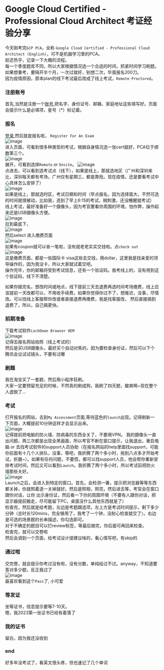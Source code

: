 # Google Cloud Certified - Professional Cloud Architect 考证经验分享
今天刚考完`GCP PCA`，全称 `Google Cloud Certified - Professional Cloud Architect (English)`，可不是机器学习里的PCA。  
趁还热乎，记录一下大概的流程。  
每一个季度题库不同，所以大家根据情况选一个合适的时间，抓紧时间学习刷题。如果想重考，要隔开半个月，一次过就好，别想二次，毕竟报名200刀。  
因为疫情原因，原本plan的线下考试最后改成了线上考试，`Remote Proctored`。  
### 注册账号
首先,当然是注册一个[账号](https://webassessor.com/wa.do?page=createAccount&branding=GOOGLECLOUD),把名字、身份证号、邮箱、家庭地址这些填写好。页面会提示什么是必填项，星号（\*）标记着。

### 报名 
[登录](https://webassessor.com/googlecloud),然后就是报名啦， `Register For An Exam`  
![image](https://user-images.githubusercontent.com/32427537/209825287-c39dd4e7-095c-4424-9736-4a77fc578b4f.png)    
进入页面，可看到很多种类型的考试，根据自身情况选一张cert就好，PCA位于顺数第三个。  
![image](https://user-images.githubusercontent.com/32427537/209825579-4ec86563-b707-48d7-8230-55ea3075181f.png)  
展开，可看到选择`Remote` or `Onsite`。
![image](https://user-images.githubusercontent.com/32427537/209825806-f1067e16-aef7-4f5c-9828-41675074c6db.png)  
点进去，可以看到选考试点（线下），如果是线上，那就选地区（广州和深圳来比，深圳每天都有考场，广州仅有星期三，都是靠抢。现在疫情，还是要看考试中心具体怎么安排了）    
![image](https://user-images.githubusercontent.com/32427537/209826262-e27c1187-b468-43ff-8a10-28e407d7b9a1.png)   
如果是线上，那就选时区，考试日期和时间（早点报名，因为选择面大，不然可选的时间就很被动，比如我，选到了早上6:15的考试，贼刺激，还没睡醒就考试）    
线上考试，最好准备好一个摄像头，因为考官要看你周围的环境，怕作弊，操作起来还是USB摄像头方便。  
![image](https://user-images.githubusercontent.com/32427537/209827069-8a6f3eef-b430-432e-8134-668351c4563d.png)   
拉到最底下，  
![image](https://user-images.githubusercontent.com/32427537/209828091-02e61039-8c4c-41a0-8968-9907fdcee88c.png)   
然后select 进入缴费页面  
![image](https://user-images.githubusercontent.com/32427537/209828285-9202df39-1328-4542-8981-901e725e0ac7.png)     
如果有coupon就可以省一笔啦，没有就老老实实交钱啦。点`check out`  
![image](https://user-images.githubusercontent.com/32427537/209828622-997df0cc-d41b-4a37-beae-82ca4c727bbc.png)    
这是缴费页面，都是一些国际卡 visa这些去交钱，用dollar，这里我是找亲爱的领导操作的，因为我没卡，所以大家就试着交吧。    
操作完毕，你的邮箱将受到考试信息，还有一个验证码。我考线上的，没有用到这个验证码，线下不清楚。  

如果你报完名，想改时间或地点，线下提前三天去退费再选时间考场缴费，线上应该提前一天改都可以，不用收手续费。如果你觉得你过不了，想推迟，没事，尽情改。可以找线上客服帮你改或者直接退费再缴费，我是找客服改， 然后直接搞到退费了，所以，自己搞更快。  

### 前期准备
下载考试软件`LockDown Browser OEM`  
![image](https://user-images.githubusercontent.com/32427537/209830688-3220db48-fcca-46db-a00b-889556fc51cb.png)   
记得去报名网站拍照（线上考试的）  
然后是买USB摄像头，最好买个自动对焦的，因为要检查身份证，然后可以下个腾讯会议试试镜头，不要有过曝  

### 刷题
我在淘宝买了一套题，然后用小程序狂刷。  
大家一定要预留充足的时候，不然真的刷成狗，我刷了四天题，酸爽啊~现在整个人虚脱了...  

### 考试
打开报名的网站，去到`My Assessment`页面,等待蓝色的`launch`出现。记得刷新一下页面，大概提前10分钟这样才会显示出来。  
![image](https://user-images.githubusercontent.com/32427537/209831267-0eaa60a9-a89d-4a2b-b04b-7f152028f1cf.png)   
记得提前把电脑的防火墙、防病毒的东西全关了，不要用VPN。
我的摄像头一直出问题，两三次都是出现全黑画面，所以考官不断在窗口提示，让我退出，重启电脑 or 去找考试软件的support人员协助（在报名网站的help里面找support，可能你前面有十几个人排队，没事，等吧，我折腾了两个多小时，拖到八点多才开始考试，折磨~）。如果有任何问题，不要慌，都可以找support人员，他会帮你重新安排考试时间，然后又可以看到`Launch`。我折腾了两个多小时，所以考试前把防火墙那些关好。    
![image](https://user-images.githubusercontent.com/32427537/209833450-652d1bee-b8e5-43c2-9bb2-76dfc2494171.png)    
Launch之后，会进入到特定的窗口。首先，会检测一番，提示把浏览器等等东西都关掉，你就照着逐一关掉就好。然后是照相，照完，然后进去等，考官会在窗口跟你对话，让你
出示身份证，然后看一下你的周围环境（不要有人跟你对话，把显示器提前搬走，尽可能留下PC，桌面没什么其他东西就是了）    
检查完，然后就是给考题，左边是考题跟选项，左上方是考试时间提示，剩下多少分钟（总时长120mins，完全够用了，我考了一个钟，没耐心检查就交了）。右边是可选的场景题的长串描述，你勾选即可。    
对于不确定的题目可以打review标签，等最后做完，你后面可再回来检查。    
检查完，就可以交卷啦  
然后会调到一个页面，给考试设计提建议啥的，看心情写吧，有skip的  

### 通过啦
交完卷，就会提示你考过没有啦，没有分数，单纯给过不过。anyway，不知道要答对多少题，反正我过了  
![image](https://user-images.githubusercontent.com/32427537/209824789-a2ceb38c-8165-4a14-b8fc-da2337c53290.png)     
最喜欢看到这个`Pass`了, 小可爱  

### 等发证
坐等证书，信息提示要等7-10天。    
嗯，我2023第一张证书已经有着落了  

### 我的证书
留白，因为我还没收到

### end
好多年没考试了，看英文很头疼，但也速记了几个单词
